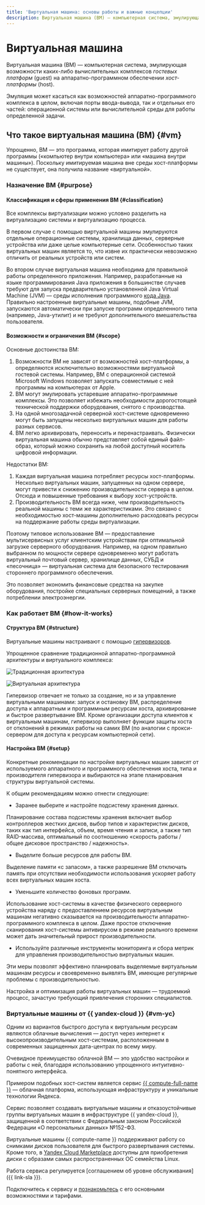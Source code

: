 ```yaml
---
title: 'Виртуальная машина: основы работы и важные концепции'
description: Виртуальная машина (ВМ) — компьютерная система, эмулирующая возможности каких-либо аппаратно-программных комплексов на другом аппаратно-программном обеспечении. Расскажем, для чего используются виртуальные машины и как они работают, дадим рекомендации по настройке ВМ, познакомим с виртуальными машинами от {{ yandex-cloud }}.
---
```


# Виртуальная машина

Виртуальная машина (ВМ) — компьютерная система, эмулирующая возможности каких-либо вычислительных комплексов _гостевых платформ_ (guest) на аппаратно-программном обеспечении _хост-платформы_ (host).

Эмуляция может касаться как возможностей аппаратно-программного комплекса в целом, включая порты ввода-вывода, так и отдельных его частей: операционной системы или вычислительной среды для работы определенной задачи.

## Что такое виртуальная машина (ВМ) {#vm}

Упрощенно, ВМ — это программа, которая имитирует работу другой программы («компьютер внутри компьютера» или «машина внутри машины»). Поскольку имитируемая машина вне среды хост-платформы не существует, она получила название «виртуальной».

### Назначение ВМ {#purpose}

#### Классификация и сферы применения ВМ {#classification}

Все комплексы виртуализации можно условно разделить на виртуализацию системы и виртуализацию процесса.

В первом случае с помощью виртуальной машины эмулируются отдельные операционные системы, хранилища данных, серверные устройства или даже целые компьютерные сети. Особенностью таких виртуальных машин является то, что извне их практически невозможно отличить от реальных устройств или систем.

Во втором случае виртуальная машина необходима для правильной работы определенного приложения. Например, разработанные на языке программирования Java приложения в большинстве случаев требуют для запуска предварительно установленной Java Virtual Machine (JVM) — среды исполнения программного [кода Java](https://ru.wikipedia.org/wiki/Байт-код_Java). Правильно настроенные виртуальные машины, подобные JVM, запускаются автоматически при запуске программ определенного типа (например, Java-утилит) и не требуют дополнительного вмешательства пользователя.

#### Возможности и ограничения ВМ {#scope}

Основные достоинства ВМ:
1. Возможности ВМ не зависят от возможностей хост-платформы, а определяются исключительно возможностями виртуальной гостевой системы. Например, ВМ с операционной системой Microsoft Windows позволяет запускать совместимые с ней программы на компьютерах от Apple.
1. ВМ могут эмулировать устаревшие аппаратно-программные комплексы. Это позволяет избежать необходимости дорогостоящей технической поддержки оборудования, снятого с производства.
1. На одной многозадачной серверной хост-системе одновременно могут быть запущены несколько виртуальных машин для работы разных сервисов.
1. ВМ легко архивировать, переносить и перенастраивать. Физически виртуальная машина обычно представляет собой единый файл-образ, который можно сохранить на любой доступный носитель цифровой информации.

Недостатки ВМ:
1. Каждая виртуальная машина потребляет ресурсы хост-платформы. Несколько виртуальных машин, запущенных на одном сервере, могут привести к снижению производительности сервера в целом. Отсюда и повышенные требования к выбору хост-устройств.
1. Производительность ВМ всегда ниже, чем производительность реальной машины с теми же характеристиками. Это связано с необходимостью хост-машины дополнительно расходовать ресурсы на поддержание работы среды виртуализации.

Поэтому типовое использование ВМ — предоставление мультисервисных услуг клиентским устройствам при оптимальной загрузке серверного оборудования. Например, на одном правильно выбранном по мощности сервере одновременно могут работать виртуальный почтовый сервер, хранилище данных, СУБД и «песочница» — виртуальная система для безопасного тестирования стороннего программного обеспечения.

Это позволяет экономить финансовые средства на закупке оборудования, постройке специальных серверных помещений, а также потреблении электроэнергии.

### Как работает ВМ {#how-it-works}

#### Структура ВМ {#structure}

Виртуальные машины настраивают с помощью [гипервизоров](virtualization.md#kak-rabotaet-virtualizaciya).

Упрощенное сравнение традиционной аппаратно-программной архитектуры и виртуального комплекса:

![Традиционная архитектура](../_assets/glossary/traditional-architecture.svg)

![Виртуальная архитектура](../_assets/glossary/virtual-architecture.svg)

Гипервизор отвечает не только за создание, но и за управление виртуальными машинами: запуск и остановку ВМ, распределение доступа к аппаратным и программным ресурсам хоста, архивирование и быстрое развертывание ВМ. Кроме организации доступа клиентов к виртуальным машинам, гипервизор выполняет функции защиты хоста от отклонений в режимах работы на самих ВМ (по аналогии с прокси-сервером для доступа к ресурсам компьютерной сети).

#### Настройка ВМ {#setup}

Конкретные рекомендации по настройке виртуальных машин зависят от используемого аппаратного и программного обеспечения хоста, типа и производителя гипервизора и выбираются на этапе планирования структуры виртуальной системы.

К общим рекомендациям можно отнести следующие:
* Заранее выберите и настройте подсистему хранения данных.

Планирование состава подсистемы хранения включает выбор контроллеров жестких дисков, выбор типов и характеристик дисков, таких как тип интерфейса, объем, время чтения и записи, а также тип RAID-массива, оптимальный по соотношению «скорость работы / общее дисковое пространство / надежность».
* Выделите больше ресурсов для работы ВМ.

Выделение памяти «с запасом», а также разрешение ВМ отключать память при отсутствии необходимости использования ускоряет работу всех виртуальных машин хоста.
* Уменьшите количество фоновых программ.

Использование хост-системы в качестве физического серверного устройства наряду с предоставлением ресурсов виртуальным машинам негативно сказывается на производительности аппаратно-программного комплекса в целом. Даже простое отключение сканирования хост-системы антивирусом в режиме реального времени может дать значительный прирост производительности.
* Используйте различные инструменты мониторинга и сбора метрик для управления производительностью виртуальных машин.

Эти меры позволят эффективно планировать выделяемые виртуальным машинам ресурсы и своевременно выявлять ВМ, имеющие регулярные проблемы с производительностью.

Настройка и оптимизация работы виртуальных машин — трудоемкий процесс, зачастую требующий привлечения сторонних специалистов.

### Виртуальные машины от {{ yandex-cloud }} {#vm-yc}

Одним из вариантов быстрого доступа к виртуальным ресурсам являются облачные вычисления — доступ через интернет к высокопроизводительным хост-системам, расположенным в современных защищенных дата-центрах по всему миру.

Очевидное преимущество облачной ВМ — это удобство настройки и работы с ней, благодаря использованию упрощенного интуитивно-понятного интерфейса.

Примером подобных хост-систем является сервис [{{ compute-full-name }}](/services/compute) — облачная платформа, использующая инфраструктуру и уникальные технологии Яндекса.

Сервис позволяет создавать виртуальные машины и отказоустойчивые группы виртуальных машин в инфраструктуре {{ yandex-cloud }}, защищенной в соответствии с Федеральным законом Российской Федерации «О персональных данных» №152-ФЗ.

Виртуальные машины {{ compute-name }} поддерживают работу со снимками дисков пользователя для быстрого развертывания системы. Кроме того, в [Yandex Cloud Marketplace](/marketplace?categories=os) доступны для приобретения диски с образами самых распространенных OC семейства Linux.

Работа сервиса регулируется [соглашением об уровне обслуживания]({{ link-sla }}).

Подключитесь к сервису и [познакомьтесь](../compute/) с его основными возможностями и тарифами.
